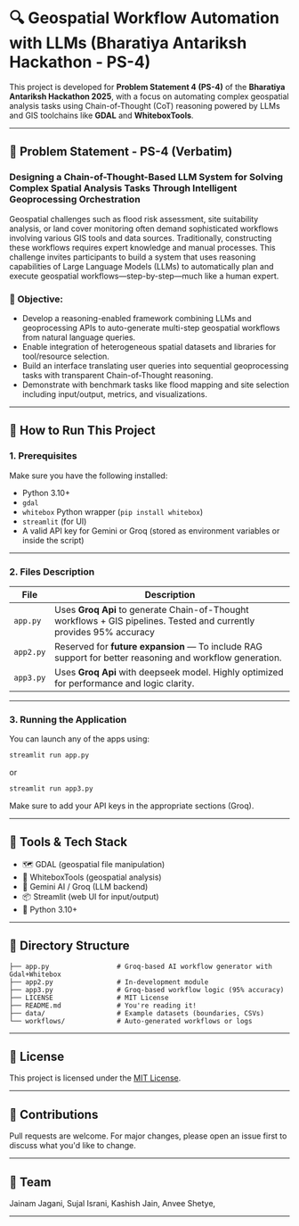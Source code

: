 
# 🔍 Geospatial Workflow Automation with LLMs (Bharatiya Antariksh Hackathon - PS-4)

This project is developed for **Problem Statement 4 (PS-4)** of the **Bharatiya Antariksh Hackathon 2025**, with a focus on automating complex geospatial analysis tasks using Chain-of-Thought (CoT) reasoning powered by LLMs and GIS toolchains like **GDAL** and **WhiteboxTools**.

---

## 🧠 Problem Statement - PS-4 (Verbatim)

### Designing a Chain-of-Thought-Based LLM System for Solving Complex Spatial Analysis Tasks Through Intelligent Geoprocessing Orchestration

Geospatial challenges such as flood risk assessment, site suitability analysis, or land cover monitoring often demand sophisticated workflows involving various GIS tools and data sources. Traditionally, constructing these workflows requires expert knowledge and manual processes. This challenge invites participants to build a system that uses reasoning capabilities of Large Language Models (LLMs) to automatically plan and execute geospatial workflows—step-by-step—much like a human expert.

### 📌 Objective:
- Develop a reasoning-enabled framework combining LLMs and geoprocessing APIs to auto-generate multi-step geospatial workflows from natural language queries.
- Enable integration of heterogeneous spatial datasets and libraries for tool/resource selection.
- Build an interface translating user queries into sequential geoprocessing tasks with transparent Chain-of-Thought reasoning.
- Demonstrate with benchmark tasks like flood mapping and site selection including input/output, metrics, and visualizations.

---

## 🚀 How to Run This Project

### 1. Prerequisites
Make sure you have the following installed:
- Python 3.10+
- `gdal`
- `whitebox` Python wrapper (`pip install whitebox`)
- `streamlit` (for UI)
- A valid API key for Gemini or Groq (stored as environment variables or inside the script)

---

### 2. Files Description

| File     | Description |
|----------|-------------|
| `app.py` | Uses **Groq Api** to generate Chain-of-Thought workflows + GIS pipelines. Tested and currently provides 95% accuracy |
| `app2.py` | Reserved for **future expansion** — To include RAG support for better reasoning and workflow generation. |
| `app3.py` | Uses **Groq Api** with deepseek model. Highly optimized for performance and logic clarity. |

---

### 3. Running the Application

You can launch any of the apps using:

```bash
streamlit run app.py
````

or

```bash
streamlit run app3.py
```

Make sure to add your API keys in the appropriate sections (Groq).

---

## 🔧 Tools & Tech Stack

* 🗺️ GDAL (geospatial file manipulation)
* 🧰 WhiteboxTools (geospatial analysis)
* 🤖 Gemini AI / Groq (LLM backend)
* 📦 Streamlit (web UI for input/output)
* 🐍 Python 3.10+

---

## 📁 Directory Structure

```plaintext
├── app.py                 # Groq-based AI workflow generator with Gdal+Whitebox
├── app2.py                # In-development module
├── app3.py                # Groq-based workflow logic (95% accuracy)
├── LICENSE                # MIT License
├── README.md              # You're reading it!
├── data/                  # Example datasets (boundaries, CSVs)
└── workflows/             # Auto-generated workflows or logs
```

---

## 📝 License

This project is licensed under the [MIT License](LICENSE).

---

## 🤝 Contributions

Pull requests are welcome. For major changes, please open an issue first to discuss what you'd like to change.

---

## 👥 Team

Jainam Jagani,
Sujal Israni,
Kashish Jain,
Anvee Shetye,

---
